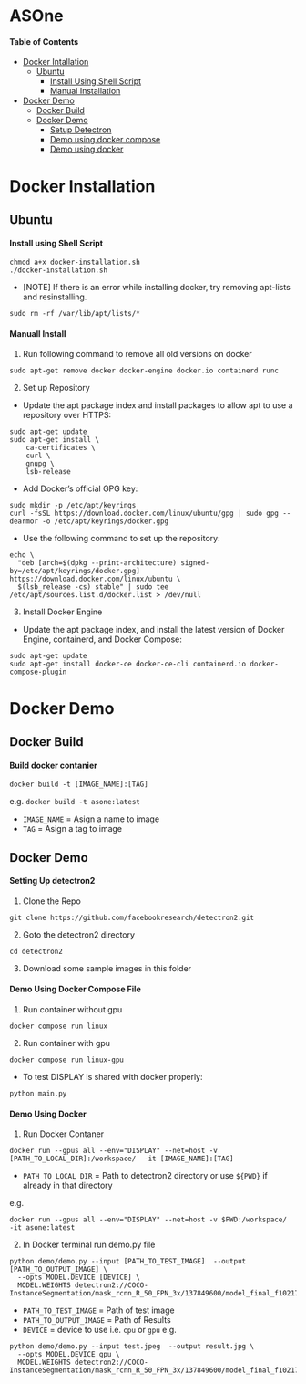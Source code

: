 # ASOne

#### Table of Contents

- [Docker Intallation](#docker-installation)
  - [Ubuntu](#ubuntu)
    - [Install Using Shell Script](#install-using-shell-script)
    - [Manual Installation](#manuall-install)
- [Docker Demo](#docker-demo)
  - [Docker Build](#docker-build)
  - [Docker Demo](#docker-demo-1)
    - [Setup Detectron](#setup-detectron)
    - [Demo using docker compose](#demo-using-docker-compose-file)
    - [Demo using docker](#demo-using-docker)

# Docker Installation

## Ubuntu

#### Install using Shell Script

```
chmod a+x docker-installation.sh
./docker-installation.sh
```

- [NOTE] If there is an error while installing docker, try removing apt-lists and resinstalling.

```
sudo rm -rf /var/lib/apt/lists/*
```

#### Manuall Install

1. Run following command to remove all old versions on docker

```
sudo apt-get remove docker docker-engine docker.io containerd runc
```

2. Set up Repository

- Update the apt package index and install packages to allow apt to use a repository over HTTPS:

```
sudo apt-get update
sudo apt-get install \
    ca-certificates \
    curl \
    gnupg \
    lsb-release
```

- Add Docker’s official GPG key:

```
sudo mkdir -p /etc/apt/keyrings
curl -fsSL https://download.docker.com/linux/ubuntu/gpg | sudo gpg --dearmor -o /etc/apt/keyrings/docker.gpg
```

- Use the following command to set up the repository:

```
echo \
  "deb [arch=$(dpkg --print-architecture) signed-by=/etc/apt/keyrings/docker.gpg] https://download.docker.com/linux/ubuntu \
  $(lsb_release -cs) stable" | sudo tee /etc/apt/sources.list.d/docker.list > /dev/null
```

3. Install Docker Engine

- Update the apt package index, and install the latest version of Docker Engine, containerd, and Docker Compose:

```
sudo apt-get update
sudo apt-get install docker-ce docker-ce-cli containerd.io docker-compose-plugin
```

# Docker Demo

## Docker Build

#### Build docker contanier

```
docker build -t [IMAGE_NAME]:[TAG]
```

e.g. `docker build -t asone:latest`

  - `IMAGE_NAME` = Asign a name to image
  - `TAG` = Asign a tag to image

## Docker Demo

#### Setting Up detectron2

1. Clone the Repo

```
git clone https://github.com/facebookresearch/detectron2.git
```

2. Goto the detectron2 directory

```
cd detectron2
```

3. Download some sample images in this folder

#### Demo Using Docker Compose File

1. Run container without gpu

```
docker compose run linux
```

2. Run container with gpu

```
docker compose run linux-gpu
```

- To test DISPLAY is shared with docker properly:

```
python main.py
```

#### Demo Using Docker

1. Run Docker Contaner

```
docker run --gpus all --env="DISPLAY" --net=host -v [PATH_TO_LOCAL_DIR]:/workspace/  -it [IMAGE_NAME]:[TAG]
```

  - `PATH_TO_LOCAL_DIR` = Path to detectron2 directory or use `${PWD}` if already in that directory

e.g. 
```
docker run --gpus all --env="DISPLAY" --net=host -v $PWD:/workspace/  -it asone:latest
```

2. In Docker terminal run demo.py file

```
python demo/demo.py --input [PATH_TO_TEST_IMAGE]  --output [PATH_TO_OUTPUT_IMAGE] \
  --opts MODEL.DEVICE [DEVICE] \
  MODEL.WEIGHTS detectron2://COCO-InstanceSegmentation/mask_rcnn_R_50_FPN_3x/137849600/model_final_f10217.pkl
```

- `PATH_TO_TEST_IMAGE` = Path of test image
- `PATH_TO_OUTPUT_IMAGE` = Path of Results
- `DEVICE` = device to use i.e. `cpu` or `gpu`
e.g.
```
python demo/demo.py --input test.jpeg  --output result.jpg \
  --opts MODEL.DEVICE gpu \
  MODEL.WEIGHTS detectron2://COCO-InstanceSegmentation/mask_rcnn_R_50_FPN_3x/137849600/model_final_f10217.pkl
```

